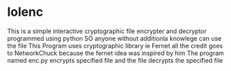 # lolenc
This is a simple interactive cryptographic file encrypter and decryptor programmed using python
SO anyone without additionla knowlege can use the file
This Program uses cryptographic library ie Fernet
all the credit goes to NetworkChuck because the fernet idea was inspired by him
The program named enc.py encrypts specified file and the file decrypts the specified file

